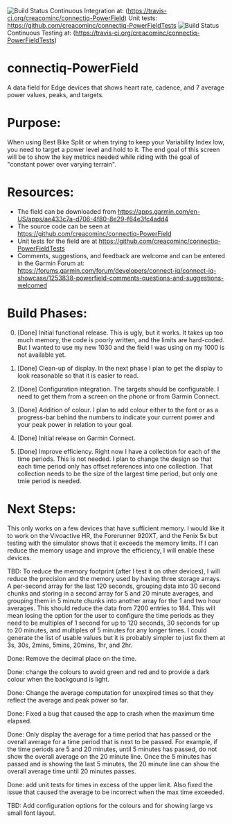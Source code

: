 ![Build Status](https://travis-ci.org/creacominc/connectiq-PowerField.svg?branch=master)  Continuous Integration at: (https://travis-ci.org/creacominc/connectiq-PowerField)
Unit tests:  https://github.com/creacominc/connectiq-PowerFieldTests  ![Build Status](https://travis-ci.org/creacominc/connectiq-PowerFieldTests.svg?branch=master)  Continuous Testing at: (https://travis-ci.org/creacominc/connectiq-PowerFieldTests)


# connectiq-PowerField
A data field for Edge devices that shows heart rate, cadence, and 7 average power values, peaks, and targets.



# Purpose:  

When using Best Bike Split or when trying to keep your Variability Index low, you need to target a power level and hold to it.  The end goal of this screen will be to show the key metrics needed while riding with the goal of "constant power over varying terrain".

# Resources:
- The field can be downloaded from https://apps.garmin.com/en-US/apps/ae433c7a-d706-4f80-8e29-f64e3fc4add4
- The source code can be seen at https://github.com/creacominc/connectiq-PowerField
- Unit tests for the field are at https://github.com/creacominc/connectiq-PowerFieldTests
- Comments, suggestions, and feedback are welcome and can be entered in the Garmin Forum at: https://forums.garmin.com/forum/developers/connect-iq/connect-iq-showcase/1253838-powerfield-comments-questions-and-suggestions-welcomed


# Build Phases:
0) [Done] Initial functional release.  This is ugly, but it works.  It takes up too much memory, the code is poorly written, and the limits are hard-coded.  But I wanted to use my new 1030 and the field I was using on my 1000 is not available yet. 

1) [Done] Clean-up of display.   In the next phase I plan to get the display to look reasonable so that it is easier to read.

2) [Done] Configuration integration.  The targets should be configurable.  I need to get them from a screen on the phone or from Garmin Connect.

3) [Done] Addition of colour.  I plan to add colour either to the font or as a progress-bar behind the numbers to indicate your current power and your peak power in relation to your goal.

4) [Done] Initial release on Garmin Connect.

5) [Done] Improve efficiency.  Right now I have a collection for each of the time periods.  This is not needed.  I plan to change the design so that each time period only has offset references into one collection.  That collection needs to be the size of the largest time period, but only one tmie period is needed.

# Next Steps:
This only works on a few devices that have sufficient memory.  I would like it to work on the Vivoactive HR, the Forerunner 920XT, and the Fenix 5x but testing with the simulator shows that it exceeds the memory limits. If I can reduce the memory usage and improve the efficiency, I will enable these devices.

TBD:  To reduce the memory footprint (after I test it on other devices), I will reduce the precision and the memory used by having three storage arrays.  A per-second array for the last 120 seconds, grouping data into 30 second chunks and storing in a second array for 5 and 20 minute averages, and grouping them in 5 minute chunks into another array for the 1 and two hour averages.  This should reduce the data from 7200 entries to 184.  This will mean losing the option for the user to configure the time periods as they need to be multiples of 1 second for up to 120 seconds, 30 seconds for up to 20 minutes, and multiples of 5 minutes for any longer times.  I could generate the list of usable values but it is probably simpler to just fix them at 3s, 30s, 2mins, 5mins, 20mins, 1hr, and 2hr.

Done:  Remove the decimal place on the time.

Done:  change the colours to avoid green and red and to provide a dark colour when the backgound is light.

Done:  Change the average computation for unexpired times so that they reflect the average and peak power so far.

Done:  Fixed a bug that caused the app to crash when the maximum time elapsed.

Done:  Only display the average for a time period that has passed or the overall average for a time period that is next to be passed.  For example, if the time periods are 5 and 20 minutes, until 5 minutes has passed, do not show the overall average on the 20 minute line.  Once the 5 minutes has passed and is showing the last 5 minutes, the 20 minute line can show the overall average time until 20 minutes passes.

Done:  add unit tests for times in excess of the upper limit.  Also fixed the issue that caused the average to be incorrect when the max time exceeded.

TBD:  Add configuration options for the colours and for showing large vs small font layout.



